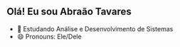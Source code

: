 ## Olá! Eu sou Abraão Tavares

- 🌱 Estudando Análise e Desenvolvimento de Sistemas
- 😄 Pronouns: Ele/Dele
